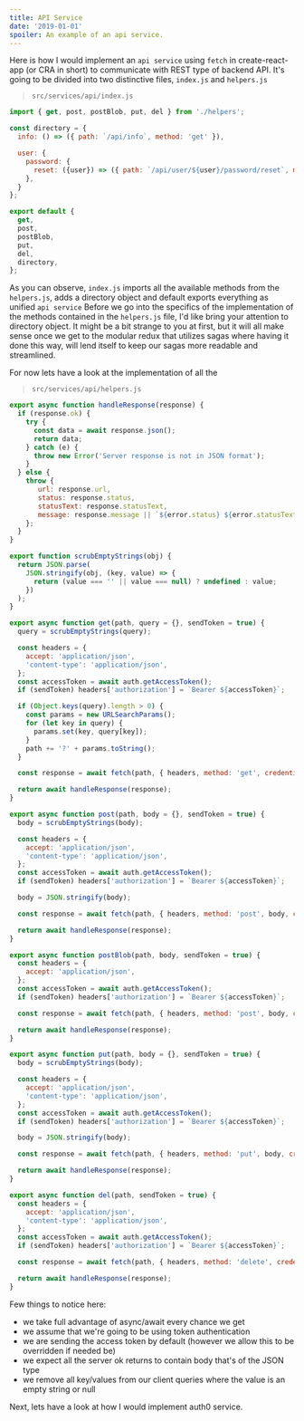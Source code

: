 ```yaml
---
title: API Service
date: '2019-01-01'
spoiler: An example of an api service.
---
```


Here is how I would implement an `api service` using `fetch` in create-react-app (or CRA in short) to communicate with REST type of backend API.
It's going to be divided into two distinctive files, `index.js` and `helpers.js`

> `src/services/api/index.js`
```js
import { get, post, postBlob, put, del } from './helpers';

const directory = {
  info: () => ({ path: `/api/info`, method: 'get' }),

  user: {
    password: {
      reset: ({user}) => ({ path: `/api/user/${user}/password/reset`, method: 'post' }),
    },
  }
};

export default {
  get,
  post,
  postBlob,
  put,
  del,
  directory,
};
```
As you can observe, `index.js` imports all the available methods from the `helpers.js`, adds a directory object and default exports everything as unified `api service`
Before we go into the specifics of the implementation of the methods contained in the `helpers.js` file, I'd like bring your attention to directory object.
It might be a bit strange to you at first, but it will all make sense once we get to the modular redux that utilizes sagas where having it done this way, will lend itself to keep our sagas more readable and streamlined.

For now lets have a look at the implementation of all the 

> `src/services/api/helpers.js`
```js
export async function handleResponse(response) {
  if (response.ok) {
    try {
      const data = await response.json();
      return data;
    } catch (e) {
      throw new Error('Server response is not in JSON format');
    }
  } else {
    throw {
       url: response.url,
       status: response.status,
       statusText: response.statusText,
       message: response.message || `${error.status} ${error.statusText}`
    };
  }
}

export function scrubEmptyStrings(obj) {
  return JSON.parse(
    JSON.stringify(obj, (key, value) => {
      return (value === '' || value === null) ? undefined : value;
    })
  );
}

export async function get(path, query = {}, sendToken = true) {
  query = scrubEmptyStrings(query);

  const headers = {
    accept: 'application/json',
    'content-type': 'application/json',
  };
  const accessToken = await auth.getAccessToken();
  if (sendToken) headers['authorization'] = `Bearer ${accessToken}`;

  if (Object.keys(query).length > 0) {
    const params = new URLSearchParams();
    for (let key in query) {
      params.set(key, query[key]);
    }
    path += '?' + params.toString();
  }

  const response = await fetch(path, { headers, method: 'get', credentials: 'include' });

  return await handleResponse(response);
}

export async function post(path, body = {}, sendToken = true) {
  body = scrubEmptyStrings(body);

  const headers = {
    accept: 'application/json',
    'content-type': 'application/json',
  };
  const accessToken = await auth.getAccessToken();
  if (sendToken) headers['authorization'] = `Bearer ${accessToken}`;

  body = JSON.stringify(body);

  const response = await fetch(path, { headers, method: 'post', body, credentials: 'include' });

  return await handleResponse(response);
}

export async function postBlob(path, body, sendToken = true) {
  const headers = {
    accept: 'application/json',
  };
  const accessToken = await auth.getAccessToken();
  if (sendToken) headers['authorization'] = `Bearer ${accessToken}`;

  const response = await fetch(path, { headers, method: 'post', body, credentials: 'include' });

  return await handleResponse(response);
}

export async function put(path, body = {}, sendToken = true) {
  body = scrubEmptyStrings(body);

  const headers = {
    accept: 'application/json',
    'content-type': 'application/json',
  };
  const accessToken = await auth.getAccessToken();
  if (sendToken) headers['authorization'] = `Bearer ${accessToken}`;

  body = JSON.stringify(body);

  const response = await fetch(path, { headers, method: 'put', body, credentials: 'include' });

  return await handleResponse(response);
}

export async function del(path, sendToken = true) {
  const headers = {
    accept: 'application/json',
    'content-type': 'application/json',
  };
  const accessToken = await auth.getAccessToken();
  if (sendToken) headers['authorization'] = `Bearer ${accessToken}`;

  const response = await fetch(path, { headers, method: 'delete', credentials: 'include' });

  return await handleResponse(response);
}

```

Few things to notice here:
- we take full advantage of async/await every chance we get
- we assume that we're going to be using token authentication
- we are sending the access token by default (however we allow this to be overridden if needed be)
- we expect all the server ok returns to contain body that's of the JSON type
- we remove all key/values from our client queries where the value is an empty string or null

Next, lets have a look at how I would implement auth0 service.
